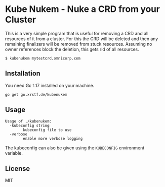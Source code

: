 # Kube Nukem - Nuke a CRD from your Cluster

This is a very simple program that is useful for removing a CRD and all resources of it from
a cluster. For this the CRD will be deleted and then any remaining finalizers will be removed
from stuck resources. Assuming no owner references block the deletion, this gets rid of all
resources.

```
$ kubenukem mytestcrd.omnicorp.com
```

## Installation

You need Go 1.17 installed on your machine.

```
go get go.xrstf.de/kubenukem
```

## Usage

```
Usage of ./kubenukem:
  -kubeconfig string
        kubeconfig file to use
  -verbose
        enable more verbose logging
```

The kubeconfig can also be given using the `KUBECONFIG` environment variable.

## License

MIT
